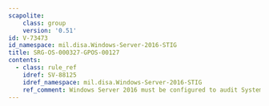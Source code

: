 ```yaml
---
scapolite:
    class: group
    version: '0.51'
id: V-73473
id_namespace: mil.disa.Windows-Server-2016-STIG
title: SRG-OS-000327-GPOS-00127
contents:
  - class: rule_ref
    idref: SV-88125
    idref_namespace: mil.disa.Windows-Server-2016-STIG
    ref_comment: Windows Server 2016 must be configured to audit System - IP ...
---
```


